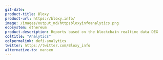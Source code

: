 ```yaml
---
git-date:
product-title: Bloxy
product-url: https://bloxy.info/
image: /images/output_md/httpsbloxyinfoanalytics.png
ecosystem: ethereum
product-description: Reports based on the blockchain realtime data DEX Trades Analysis, DEX Arbitrage Analysis, Margin Trade Positions.
coltitle: "Analytics"
colpermalink: defi-analytics
twitter: https://twitter.com/Bloxy_info
alternative-to: nansen
---
```

